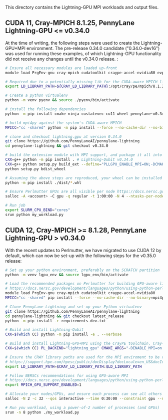 This directory contains the Lightning-GPU MPI workloads and output files.


## CUDA 11, Cray-MPICH 8.1.25, PennyLane Lightning-GPU <= v0.34.0

At the time of writing, the following steps were used to create the Lightning-GPU+MPI environment. The pre-release 0.34.0 candidate ("0.34.0-dev16") was used for running these examples, of which Lightning-GPU functionality did not receive any changes until the v0.34.0 release.
:

```bash
# Ensure all necessary modules are loaded up-front
module load PrgEnv-gnu cray-mpich cudatoolkit craype-accel-nvidia80 evp-patch gcc/11.2.0

# Required due to a potentially missing lib for the CUDA-aware MPICH library
export LD_LIBRARY_PATH=${CRAY_LD_LIBRARY_PATH}:/opt/cray/pe/mpich/8.1.25/ofi/gnu/9.1/lib/:$LD_LIBRARY_PATH

# Create a python virtualenv
python -m venv pyenv && source ./pyenv/bin/activate

# install the following dependencies
python -m pip install cmake ninja custatevec-cu11 wheel pennylane~=0.34.0

# build mpi4py against the system's CUDA-aware MPICH
MPICC="cc -shared" python -m pip install --force --no-cache-dir --no-binary=mpi4py mpi4py

# clone and checkout lightning.gpu at version 0.34.0
git clone https://github.com/PennyLaneAI/pennylane-lightning
cd pennylane-lightning && git checkout v0.34.0

# build the extension module with MPI support, and package it all into a wheel
CXX=g++ python -m pip install . # Lightning-Qubit v0.34.0
CXX=g++ python setup.py build_ext --define="PLLGPU_ENABLE_MPI=ON;-DCMAKE_CXX_COMPILERS=$(which mpicxx);-DCMAKE_C_COMPILER=$(which mpicc)"
python setup.py bdist_wheel

# Assuming the above steps are reproduced, your wheel can be installed as needed
python -m pip install ./dist/*.whl

# Ensure Perlmutter GPUs are all visible per node https://docs.nersc.gov/systems/perlmutter/running-jobs/#1-node-4-tasks-4-gpus-all-gpus-visible-to-all-tasks
salloc -A <account> -C gpu -q regular -t 1:00:00 -N 4 --ntasks-per-node=4 -c 32 --gpus-per-task=1 --gpu-bind=none

# Run job
export SLURM_CPU_BIND="cores"
srun python my_workload.py
```

## CUDA 12, Cray-MPICH >= 8.1.28, PennyLane Lightning-GPU > v0.34.0

With the recent updates to Perlmutter, we have migrated to use CUDA 12 by default, which can now be set-up with the following steps for the v0.35.0 release:

```bash
# Set up your python environment, preferably on the SCRATCH partition
python -m venv lgpu_env && source lgpu_env/bin/activate

# Load the recommended packages on Perlmutter for building GPU-aware libraries/binaries for Python
# https://docs.nersc.gov/development/languages/python/using-python-perlmutter/#installing-mpi4py-with-gpu-aware-cray-mpich
module load PrgEnv-gnu cray-mpich cudatoolkit craype-accel-nvidia80 
MPICC="cc -shared" pip install --force --no-cache-dir --no-binary=mpi4py mpi4py

# Clone PennyLane Lightning and set-up your Python virtualenv
git clone https://github.com/PennyLaneAI/pennylane-lightning
cd pennylane-lightning && git checkout latest_release
python -m pip install -r requirements-dev.txt

# Build and install Lightning-Qubit
CXX=$(which CC) python -m pip install -e . --verbose

# Build and install Lightning-GPU+MPI using the CrayPE toolchain, Cray-MPICH and CUDA 12
CXX=$(which CC) PL_BACKEND="lightning_gpu" CMAKE_ARGS="-DENABLE_MPI=on -DCMAKE_CXX_COMPILER=$(which CC)" python -m pip install -e . --verbose

# Ensure the CRAY library paths are used for the MPI enviroment to be visible by the NVIDIA cuQuantum libraries
# https://support.hpe.com/hpesc/public/docDisplay?docLocale=en_US&docId=a00113984en_us&page=Modify_Linking_Behavior_to_Use_Non-default_Libraries.html
export LD_LIBRARY_PATH=$CRAY_LD_LIBRARY_PATH:$LD_LIBRARY_PATH

# Follow NERSCs recommendations for using GPU-aware MPI
# https://docs.nersc.gov/development/languages/python/using-python-perlmutter/#using-mpi4py-with-gpu-aware-cray-mpich
export MPICH_GPU_SUPPORT_ENABLED=1

# Allocate your nodes/GPUs, and ensure each process can see all others on each respective local node.
salloc -N 2 -c 32 --qos interactive --time 0:30:00 --constraint gpu --ntasks-per-node=4 --gpus-per-task=1 --gpu-bind=none --account=<Account ID>

# Run you workload, using a power-of-2 number of processes (and GPUs)
srun -n 8 python ./my_workload.py
```
